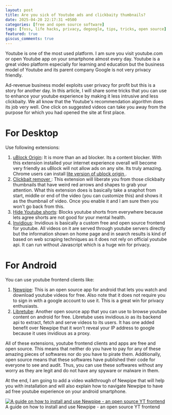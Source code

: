 ```yaml
---
layout: post
title: Are you sick of Youtube ads and clickbaity thumbnails?
date: 2025-04-20 22:17:31 +0500
categories: [free and open source software]
tags: [foss, life hacks, privacy, degoogle, tips, tricks, open source] # TAG names should always be lowercase
featured: true
giscus_comments: true
---
```


Youtube is one of the most used platform. I am sure you visit youtube.com or open Youtube app on your smartphone almost
every day. Youtube is a great video platform especially for learning and education but the business model of Youtube
and its parent company Google is not very privacy friendly.

Ad-revenue business model exploits user privacy for profit but this is a story for another day. In this article,
I will share some tricks that you can use to enhance your youtube experience by making it less intrusive and less clickbaity.
We all know that the Youtube's recommendation algorithm does its job very well. One click on suggested videos can take you away
from the purpose for which you had opened the site at first place.

# For Desktop

Use following extensions:

1. <a href='https://ublockorigin.com/' target='_blank'>uBlock Origin</a>: It is more than an ad blocker. Its a content blocker. With this extension installed your internet experience overall will become very friendly as uBlock will not allow ads on any site. Its truly amazing. Chrome users can install <a href='https://chromewebstore.google.com/detail/ublock-origin-lite/ddkjiahejlhfcafbddmgiahcphecmpfh?hl=en'> lite version of ublock origin </a>.
2. <a href='https://github.com/pietervanheijningen/clickbait-remover-for-youtube' target='_blank'> Clickbait remover </a>: This extension will liberate you from those clickbaity thumbnails that have weird red arrows and shapes to grab your attention. What this extension does is basically take a snaphot from start, middle or end of the video (you can customize this) and shows it as the thumbnail of video. Once you enable it and I am sure then you won't go back from this.
3. <a href='https://github.com/Vulpelo/hide-youtube-shorts' target='_blank'> Hide Youtube shorts</a>: Blocks youtube shorts from everywhere because lets agree shorts are not good for your mental health.
4. <a href='https://invidious.io/' target='_blank'>Invidious</a>: Invidious is basically a custom free and open source frontend for youtube. All videos on it are served through youtube servers directly but the information shown on home page and in search results is kind of based on web scraping techniques as it does not rely on official youtube api. It can run without Javascript which is a huge win for privacy.

# For Android

You can use youtube frontend clients like:

1. <a href='https://newpipe.net/' target='_blank'>Newpipe</a>: This is an open source app for android that lets you watch and download youtube videos for free. Also note that it does not require you to sign in with a google account to use it. This is a great win for privacy enthusiasts.
2. <a href='https://libretube.dev/' target='_blank'>Libretube</a>: Another open source app that you can use to browse youtube content on android for free. Libretube uses invidious.io as its backend api to extract, fetch and serve videos to its users. It has one added benefit over Newpipe that it won't reveal your IP address to google because it uses invidious as a proxy.

All of these extensions, youtube frontend clients and apps are free and open source. This means that neither do you have to pay for any of these amazing pieces of softwares nor do you have to pirate them. Additionally, open source means that these softwares have published their code for everyone to see and audit. Thus, you can use these softwares without any worry as they are legit and do not have any spyware or malware in them.

At the end, I am going to add a video walkthrough of Newpipe that will help you with installation and will also explain how to navigate Newpipe to have ad free youtube experience on your android smartphone.

<div class="row justify-content-sm-center">
    <a href="http://www.youtube.com/watch?feature=player_embedded&v=W3lFHnGP8Ow" target="_blank">
        <img src="http://img.youtube.com/vi/W3lFHnGP8Ow/0.jpg" alt="A guide on how to install and use Newpipe - an open source YT frontend" class="img-fluid rounded z-depth-1"/>    
    </a>
</div>
<div class='caption'>
A guide on how to install and use Newpipe - an open source YT frontend
</div>
